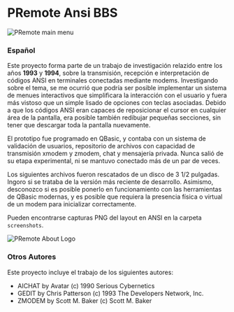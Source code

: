 # PRemote Ansi BBS

![PRemote main menu](https://raw.githubusercontent.com/druellan/ansi-bbs/master/Screenshots/MENU1.ANS.png)

### Español
Este proyecto forma parte de un trabajo de investigación relazido entre los años **1993** y **1994**, sobre la transmisión, recepción e interpretación de códigos ANSI en terminales conectadas mediante modems. Investigando sobre el tema, se me ocurrió que podría ser posible implementar un sistema de menues interactivos que simplificara la interacción con el usuario y fuera más vistoso que un simple lisado de opciones con teclas asociadas. Debido a que los códigos ANSI eran capaces de reposicionar el cursor en cualquier área de la pantalla, era posible también redibujar pequeñas secciones, sin tener que descargar toda la pantalla nuevamente.

El prototipo fue programado en QBasic, y contaba con un sistema de validación de usuarios, repositorio de archivos con capacidad de transmisión xmodem y zmodem, chat y mensajería privada. Nunca salió de su etapa experimental, ni se mantuvo conectado más de un par de veces.

Los siguientes archivos fueron rescatados de un disco de 3 1/2 pulgadas. Ingoro si se trataba de la versión más reciente de desarrollo. Asimismo, desconozco si es posible ponerlo en funcionamiento con las herramientas de QBasic modernas, y es posible que requiera la presencia física o virtual de un modem para inicializar correctamente.

Pueden encontrarse capturas PNG del layout en ANSI en la carpeta `screenshots`.

![PRemote About Logo](https://raw.githubusercontent.com/druellan/ansi-bbs/master/Screenshots/logo.ans.png)

### Otros Autores
Este proyecto incluye el trabajo de los siguientes autores:

- AICHAT by Avatar (c) 1990 Serious Cybernetics
- GEDIT by Chris Patterson (c) 1993 The Developers Network, Inc.
- ZMODEM by Scott M. Baker (c) Scott M. Baker

